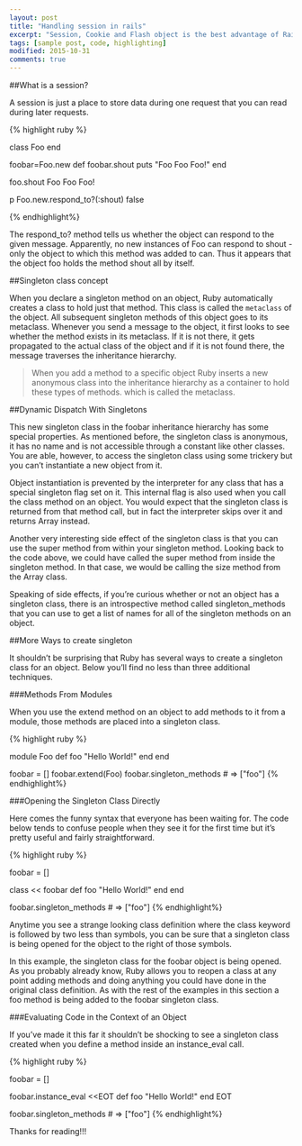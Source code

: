 ```yaml
---
layout: post
title: "Handling session in rails"
excerpt: "Session, Cookie and Flash object is the best advantage of Rails Framework"
tags: [sample post, code, highlighting]
modified: 2015-10-31
comments: true
---
```


##What is a session?

A session is just a place to store data during one request that you can read during later requests.

{% highlight ruby %}

class Foo
end

foobar=Foo.new
def foobar.shout
  puts "Foo Foo Foo!"
end

foo.shout
Foo Foo Foo!

p Foo.new.respond_to?(:shout)
false

{% endhighlight%}

The respond_to? method tells us whether the object can respond to the given message. Apparently, no new instances of Foo can respond to shout - only the object to which this method was added to can. Thus it appears that the object foo holds the method shout all by itself.

##Singleton class concept

When you declare a singleton method on an object, Ruby automatically creates a class to hold just that method. This class is called the `metaclass` of the object. All subsequent singleton methods of this object goes to its metaclass. Whenever you send a message to the object, it first looks to see whether the method exists in its metaclass. If it is not there, it gets propagated to the actual class of the object and if it is not found there, the message traverses the inheritance hierarchy.

>When you add a method to a specific object Ruby inserts a new anonymous class into the inheritance hierarchy as a container to hold these types of methods. which is called the metaclass.

##Dynamic Dispatch With Singletons

This new singleton class in the foobar inheritance hierarchy has some special properties. As mentioned before, the singleton class is anonymous, it has no name and is not accessible through a constant like other classes. You are able, however, to access the singleton class using some trickery but you can’t instantiate a new object from it.

Object instantiation is prevented by the interpreter for any class that has a special singleton flag set on it. This internal flag is also used when you call the class method on an object. You would expect that the singleton class is returned from that method call, but in fact the interpreter skips over it and returns Array instead.

Another very interesting side effect of the singleton class is that you can use the super method from within your singleton method. Looking back to the code above, we could have called the super method from inside the singleton method. In that case, we would be calling the size method from the Array class.

Speaking of side effects, if you’re curious whether or not an object has a singleton class, there is an introspective method called singleton_methods that you can use to get a list of names for all of the singleton methods on an object.

##More Ways to create singleton

It shouldn’t be surprising that Ruby has several ways to create a singleton class for an object. Below you’ll find no less than three additional techniques.

###Methods From Modules

When you use the extend method on an object to add methods to it from a module, those methods are placed into a singleton class.

{% highlight ruby %}

module Foo
  def foo
    "Hello World!"
  end
end

foobar = []
foobar.extend(Foo)
foobar.singleton_methods # => ["foo"]
{% endhighlight%}

###Opening the Singleton Class Directly

Here comes the funny syntax that everyone has been waiting for. The code below tends to confuse people when they see it for the first time but it’s pretty useful and fairly straightforward.

{% highlight ruby %}

foobar = []

class << foobar
  def foo
    "Hello World!"
  end
end

foobar.singleton_methods # => ["foo"]
{% endhighlight%}

Anytime you see a strange looking class definition where the class keyword is followed by two less than symbols, you can be sure that a singleton class is being opened for the object to the right of those symbols.

In this example, the singleton class for the foobar object is being opened. As you probably already know, Ruby allows you to reopen a class at any point adding methods and doing anything you could have done in the original class definition. As with the rest of the examples in this section a foo method is being added to the foobar singleton class.

###Evaluating Code in the Context of an Object

If you’ve made it this far it shouldn’t be shocking to see a singleton class created when you define a method inside an instance_eval call.

{% highlight ruby %}

foobar = []

foobar.instance_eval <<EOT
  def foo
    "Hello World!"
  end
EOT

foobar.singleton_methods # => ["foo"]
{% endhighlight%}

Thanks for reading!!!